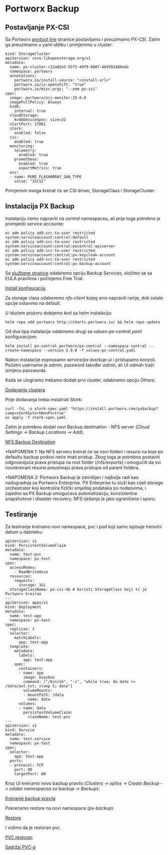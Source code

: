 # Portworx Backup

## Postavljanje PX-CSI

Sa Portworx [product line](https://central.portworx.com/specGen/wizard) stranice postavljamo i preuzimamo PX-CSI. 
Zatim ga preuzimamo u yaml obliku i primjenimo u cluster:

```
kind: StorageCluster
apiVersion: core.libopenstorage.org/v1
metadata:
  name: px-cluster-c12a02e5-55f5-49f9-9607-4b9391489eda
  namespace: portworx
  annotations:
    portworx.io/install-source: "<install-url>"
    portworx.io/is-openshift: "true"
    portworx.io/misc-args: "--oem px-csi"
spec:
  image: portworx/oci-monitor:25.6.0
  imagePullPolicy: Always
  kvdb:
    internal: true
  cloudStorage:
    kvdbDeviceSpec: size=32
  startPort: 17001
  stork:
    enabled: false
  csi:
    enabled: true
  monitoring:
    telemetry:
      enabled: true
    prometheus:
      enabled: true
      exportMetrics: true
  env:
  - name: PURE_FLASHARRAY_SAN_TYPE
    value: "ISCSI"
```

Primjenom ovoga kreirat će se CSI driver, StorageClass i StorageCluster. 

## Instalacija PX Backup     

Instalaciju ćemo napraviti na *central* namespaceu, ali prije toga potrebno je promjeniti service accounte:

```
oc adm policy add-scc-to-user restricted system:serviceaccount:central:default
oc adm policy add-scc-to-user restricted system:serviceaccount:central:pxcentral-apiserver
oc adm policy add-scc-to-user restricted system:serviceaccount:central:px-keycloak-account
oc adm policy add-scc-to-user restricted system:serviceaccount:central:px-backup-account
```

Sa [službene stranice](https://central.portworx.com/specGen/wizard) odabiremo opciju Backup Services, složimo se sa EULA pravilima i počinjemo Free Trial.

[Install konfiguracija](./images/px-backup-install.png)

Za storage class odaberemo *nfs-client* kojeg smo napravili ranije, dok ostale opcije ostavimo na default.

U idućem prozoru dobijemo kod za helm instalaciju:

```
helm repo add portworx http://charts.portworx.io/ && helm repo update
```

Od dva tipa instalacije odabiremo drugi sa *values-px-central.yaml* konfiguracijom:

```
helm install px-central portworx/px-central --namespace central --create-namespace --version 2.9.0 -f values-px-central.yaml
```

Nakon instalacije exposeamo *service/px-backup-ui* i pristupamo konzoli. Početni username je *admin*, password također *admin*, ali UI odmah traži izmjenu passworda. 

Kada se ulogiramo trebamo dodati prvi cluster, odabiremo opciju Others.

[Dodavanje clustera](./images/px-cluster-add.png)

Prije dodavanja treba instalirati Stork:

```
curl -fsL -o stork-spec.yaml "https://install.portworx.com/pxbackup?comp=stork&storkNonPx=true"
oc apply -f stork-spec.yaml
```

Zatim je potrebno dodati novi Backup destination - NFS server (*Cloud Settings -> Backup Locations -> Add*).

[NFS Backup Destination](./images/px-nfs-backup.png)

*NAPOMENA 1: Na NFS serveru kreirat će se novi folderi i resursi na koje po defaultu backup podovi neće imati pristup. Zbog toga je potrebno postaviti odgovarajuća prava pristupa na root folder (/nfs/exports) i omogućiti da svi novokreirani resursi preuzimaju prava pristupa od parent foldera.


*NAPOMENA 2: Portworx Backup je zamišljen i najbolje radi kao nadogradnja za Portworx Enterprise. PX Enterprise tu služi kao cijeli storage orchestrator koji kontrolira fizički smještaj podataka po nodeovima, i zajedno sa PX Backup omogućava  automatizaciju, konzistentne snapshotove i disaster recovery. NFS rješenje je jako ograničeno i sporo.


## Testiranje

Za testiranje kreiramo novi namespace, pvc i pod koji samo ispisuje trenutni datum u datoteku:

```
apiVersion: v1
kind: PersistentVolumeClaim
metadata:
  name: test-pvc
  namespace: px-test
spec:
  accessModes:
    - ReadWriteOnce
  resources:
    requests:
      storage: 1Gi
  storageClassName: px-csi-db # koristi StorageClass koji ti je Portworx kreirao
---
apiVersion: apps/v1
kind: Deployment
metadata:
  name: test-app
  namespace: px-test
spec:
  replicas: 1
  selector:
    matchLabels:
      app: test-app
  template:
    metadata:
      labels:
        app: test-app
    spec:
      containers:
      - name: app
        image: busybox
        command: ["/bin/sh", "-c", "while true; do date >> /data/out.txt; sleep 5; done"]
        volumeMounts:
        - mountPath: /data
          name: data
      volumes:
      - name: data
        persistentVolumeClaim:
          claimName: test-pvc
---
apiVersion: v1
kind: Service
metadata:
  name: test-service
  namespace: px-test
spec:
  selector:
    app: test-app
  ports:
  - protocol: TCP
    port: 80
    targetPort: 80
```

Kroz UI kreiramo novo backup pravilo (*Clusters -> op1os -> Create Backup -> odabir namespacea za backup -> Backup*):

[Kreiranje backup pravila](./images/px-backup-rule.png)

Pokrećemo restore na novi namespace (*px-backup*):

[Restore](./images/px-restore.png)

I vidimo da je restoran pvc.

[PVC restoran](./images/px-pvc-restored.png)

[Sadržaj PVC-a](./images/px-pvc-testfile.png)